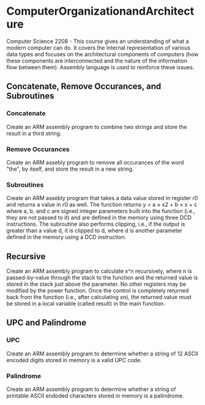# ComputerOrganizationandArchitecture
Computer Science 2208 - This course gives an understanding of what a modern computer can do. It covers the internal representation of various data types and focuses on the architectural components of computers (how these components are interconnected and the nature of the information flow between them). Assembly language is used to reinforce these issues.

## Concatenate, Remove Occurances, and Subroutines
### Concatenate
Create an ARM assembly program to combine two strings and store the result in a third string.

### Remove Occurances
Create an ARM assebly program to remove all occurances of the word "the", by itself, and store the result in a new string.

### Subroutines
Create an ARM assebly program that takes a data value stored in register r0 and returns a value in r0 as well. The function returns y = a × x2 + b × x + c where a, b, and c are signed integer parameters built into the function (i.e., they are not passed to it) and are defined in the memory using three DCD instructions. The subroutine also performs clipping, i.e., if the output is greater than a value d, it is clipped to d, where d is another parameter defined in the memory using a DCD instruction. 

## Recursive
Create an ARM assembly program to calculate x^n recursively, where n is passed-by-value through the stack to the function and the returned value is stored in the stack just above the parameter. No other registers may be modified by the power function. Once the control is completely returned back from the function (i.e., after calculating xn), the returned value must be stored in a local variable (called result) in the main function.

## UPC and Palindrome
### UPC
Create an ARM assembly program to determine whether a string of 12 ASCII encoded digits stored in memory is a valid UPC code. 

### Palindrome
Create an ARM assembly program to determine whether a string of printable ASCII endoded characters stored in memory is a palindrome.
